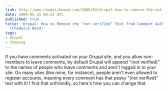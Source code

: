 ```yaml
---
link: http://www.chadwickwood.com/2009/03/drupal-how-to-remove-the-not-verified-text-from-comment-author-names
date: 2009-05-31 00:24 UTC
published: true
title: 'Drupal: How to Remove the "not verified" Text from Comment Author Names -
  (Chadwick Wood)'
tags:
- drupal
- theming
---
```


If you have comments activated on your Drupal site, and you allow non-members to leave comments, by default Drupal will append "(not verified)" to the names of people who leave comments and aren't logged in to your site. On many sites (like mine, for instance), people aren't even allowed to register accounts, meaning every comment has that pesky "(not verified)" text with it! I find that unfriendly, so here's how you can change that.
